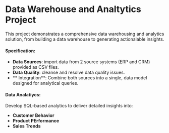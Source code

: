 # Data Warehouse and Analtytics Project 

This project demonstrates a comprehensive data warehousing and analytics solution, from building a data warehouse to generating actionalable insights. 

#### Specification: 
- **Data Sources**: import data from 2 source systems (ERP and CRM) provided as CSV files.
- **Data Quality**: cleanse and resolve data quality issues.
- ** Integration**: Combine both sources into a single, data model designed for analytical queries.

#### Data Analatiycs: 
Develop SQL-based analytics to deliver detailed insights into: 
- **Customer Behavior**
- **Product PErformance**
- **Sales Trends**
